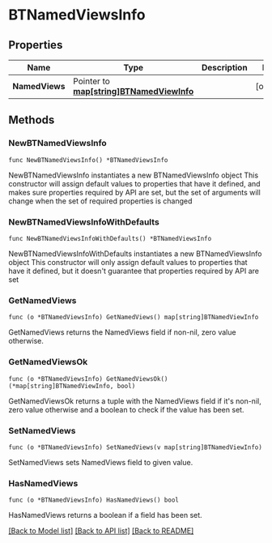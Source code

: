 # BTNamedViewsInfo

## Properties

Name | Type | Description | Notes
------------ | ------------- | ------------- | -------------
**NamedViews** | Pointer to [**map[string]BTNamedViewInfo**](BTNamedViewInfo.md) |  | [optional] 

## Methods

### NewBTNamedViewsInfo

`func NewBTNamedViewsInfo() *BTNamedViewsInfo`

NewBTNamedViewsInfo instantiates a new BTNamedViewsInfo object
This constructor will assign default values to properties that have it defined,
and makes sure properties required by API are set, but the set of arguments
will change when the set of required properties is changed

### NewBTNamedViewsInfoWithDefaults

`func NewBTNamedViewsInfoWithDefaults() *BTNamedViewsInfo`

NewBTNamedViewsInfoWithDefaults instantiates a new BTNamedViewsInfo object
This constructor will only assign default values to properties that have it defined,
but it doesn't guarantee that properties required by API are set

### GetNamedViews

`func (o *BTNamedViewsInfo) GetNamedViews() map[string]BTNamedViewInfo`

GetNamedViews returns the NamedViews field if non-nil, zero value otherwise.

### GetNamedViewsOk

`func (o *BTNamedViewsInfo) GetNamedViewsOk() (*map[string]BTNamedViewInfo, bool)`

GetNamedViewsOk returns a tuple with the NamedViews field if it's non-nil, zero value otherwise
and a boolean to check if the value has been set.

### SetNamedViews

`func (o *BTNamedViewsInfo) SetNamedViews(v map[string]BTNamedViewInfo)`

SetNamedViews sets NamedViews field to given value.

### HasNamedViews

`func (o *BTNamedViewsInfo) HasNamedViews() bool`

HasNamedViews returns a boolean if a field has been set.


[[Back to Model list]](../README.md#documentation-for-models) [[Back to API list]](../README.md#documentation-for-api-endpoints) [[Back to README]](../README.md)


